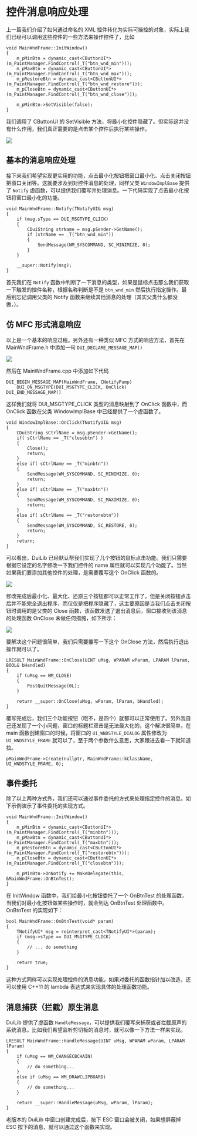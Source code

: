 # 控件消息响应处理

上一篇我们介绍了如何通过命名的 XML 控件转化为实际可操控的对象，实际上我们已经可以调用这些控件的一些方法来操作控件了，比如

```
void MainWndFrame::InitWindow()
{
	m_pMinBtn = dynamic_cast<CButtonUI*>(m_PaintManager.FindControl(_T("btn_wnd_min")));
	m_pMaxBtn = dynamic_cast<CButtonUI*>(m_PaintManager.FindControl(_T("btn_wnd_max")));
	m_pRestoreBtn = dynamic_cast<CButtonUI*>(m_PaintManager.FindControl(_T("btn_wnd_restore")));
	m_pCloseBtn = dynamic_cast<CButtonUI*>(m_PaintManager.FindControl(_T("btn_wnd_close")));

	m_pMinBtn->SetVisible(false);
}
```

我们调用了 CButtonUI 的 SetVisible 方法，将最小化控件隐藏了。但实际这并没有什么作用，我们真正需要的是点击某个控件后执行某些操作。

<img src="../images/2018-05-02_11-08-33.png" />

## 基本的消息响应处理

接下来我们希望实现更实用的功能，点击最小化按钮把窗口最小化、点击关闭按钮把窗口关闭等。这就要涉及到对控件消息的处理，同样父类 `WindowImplBase` 提供了 `Notify` 虚函数，可以提供我们覆写并处理消息。一下代码实现了点击最小化按钮将窗口最小化的功能。

```
void MainWndFrame::Notify(TNotifyUI& msg)
{
	if (msg.sType == DUI_MSGTYPE_CLICK)
	{
		CDuiString strName = msg.pSender->GetName();
		if (strName == _T("btn_wnd_min"))
		{
			SendMessage(WM_SYSCOMMAND, SC_MINIMIZE, 0);
		}
	}

	__super::Notify(msg);
}
```

首先我们在 `Notify` 函数中判断了一下消息的类型，如果是鼠标点击那么我们获取一下触发的控件名称，根据名称判断是不是 `btn_wnd_min` 然后执行指定操作。最后别忘记调用父类的 Notify 函数来继续其他消息的处理（其实父类什么都没做，）。

## 仿 MFC 形式消息响应

以上是一个基本的响应过程。另外还有一种类似 MFC 方式的响应方法，首先在 MainWndFrame.h 中添加一句 `DUI_DECLARE_MESSAGE_MAP()`

<img src="../images/2018-05-02_11-47-46.png" />

然后在 MainWndFrame.cpp 中添加如下代码

```
DUI_BEGIN_MESSAGE_MAP(MainWndFrame, CNotifyPump)
	DUI_ON_MSGTYPE(DUI_MSGTYPE_CLICK, OnClick)
DUI_END_MESSAGE_MAP()
```

这样我们就将 DUI_MSGTYPE_CLICK 类型的消息映射到了 OnClick 函数中，而 OnClick 函数在父类 WindowImplBase 中已经提供了一个虚函数了。

```
void WindowImplBase::OnClick(TNotifyUI& msg)
{
	CDuiString sCtrlName = msg.pSender->GetName();
	if( sCtrlName == _T("closebtn") )
	{
		Close();
		return; 
	}
	else if( sCtrlName == _T("minbtn"))
	{ 
		SendMessage(WM_SYSCOMMAND, SC_MINIMIZE, 0); 
		return; 
	}
	else if( sCtrlName == _T("maxbtn"))
	{ 
		SendMessage(WM_SYSCOMMAND, SC_MAXIMIZE, 0); 
		return; 
	}
	else if( sCtrlName == _T("restorebtn"))
	{ 
		SendMessage(WM_SYSCOMMAND, SC_RESTORE, 0); 
		return; 
	}
	return;
}
```
可以看出，DuiLib 已经默认帮我们实现了几个按钮的鼠标点击功能。我们只需要根据它设定的名字修改一下我们控件的 name 属性就可以实现几个功能了。当然如果我们要添加其他控件的处理，是需要覆写这个 OnClick 函数的。

<img src="../images/2018-05-02_11-35-59.png" />

修改完成后最小化、最大化、还原三个按钮都可以正常工作了，但是关闭按钮点击后并不能完全退出程序，而仅仅是把程序隐藏了，这主要原因是当我们点击关闭按钮时调用的是父类的 Close 函数，该函数发送了退出消息后，窗口接收到该消息的处理函数 OnClose 未做任何措施，如下所示：

<img src="../images/2018-05-02_12-11-39.png" />

要解决这个问题很简单，我们只需要覆写一下这个 OnClose 方法，然后执行退出操作就可以了。

```
LRESULT MainWndFrame::OnClose(UINT uMsg, WPARAM wParam, LPARAM lParam, BOOL& bHandled)
{
	if (uMsg == WM_CLOSE)
	{
		PostQuitMessage(0L);
	}

	return __super::OnClose(uMsg, wParam, lParam, bHandled);
}
```
覆写完成后，我们三个功能按钮（哦不，是四个）就都可以正常使用了。另外我自己还发现了一个小问题，窗口的标题栏双击是无法最大化的，这个解决很简单，在 main 函数创建窗口的时候，将窗口的 `UI_WNDSTYLE_DIALOG` 属性修改为 `UI_WNDSTYLE_FRAME` 就可以了，至于两个参数什么意思，大家跟进去看一下就知道拉。

```
pMainWndFrame->Create(nullptr, MainWndFrame::kClassName, UI_WNDSTYLE_FRAME, 0);
```

## 事件委托

除了以上两种方式外，我们还可以通过事件委托的方式来处理指定控件的消息。如下示例演示了事件委托的实现方式。

```
void MainWndFrame::InitWindow()
{
	m_pMinBtn = dynamic_cast<CButtonUI*>(m_PaintManager.FindControl(_T("minbtn")));
	m_pMaxBtn = dynamic_cast<CButtonUI*>(m_PaintManager.FindControl(_T("maxbtn")));
	m_pRestoreBtn = dynamic_cast<CButtonUI*>(m_PaintManager.FindControl(_T("restorebtn")));
	m_pCloseBtn = dynamic_cast<CButtonUI*>(m_PaintManager.FindControl(_T("closebtn")));

	m_pMinBtn->OnNotify += MakeDelegate(this, &MainWndFrame::OnBtnTest);
}
```

在 InitWindow 函数中，我们给最小化按钮委托了一个 OnBtnTest 的处理函数，当我们对最小化按钮做某些操作时，就会到达 OnBtnTest 处理函数中。OnBtnTest 的实现如下：

```
bool MainWndFrame::OnBtnTest(void* param)
{
	TNotifyUI* msg = reinterpret_cast<TNotifyUI*>(param);
	if (msg->sType == DUI_MSGTYPE_CLICK)
	{
		// ... do something
	}

	return true;
}
```

这种方式同样可以实现处理控件的消息功能，如果对委托的函数指针加以改造，还可以使用 C++11 的 lambda 表达式来实现具体的处理函数功能。

## 消息捕获（拦截）原生消息

DuiLib 提供了虚函数 `HandleMessage`，可以提供我们覆写来捕获或者拦截原声的系统消息。比如我们希望监听剪切板的消息时，就可以像一下方法一样来实现。

```
LRESULT MainWndFrame::HandleMessage(UINT uMsg, WPARAM wParam, LPARAM lParam)
{
	if (uMsg == WM_CHANGECBCHAIN)
	{
		// do something...
	}
	else if (uMsg == WM_DRAWCLIPBOARD)
	{
		// do something...
	}

	return __super::HandleMessage(uMsg, wParam, lParam);
}
```

老版本的 DuiLib 中窗口创建完成后，按下 ESC 窗口会被关闭，如果想屏蔽掉 ESC 按下的消息，就可以通过这个函数来实现。
